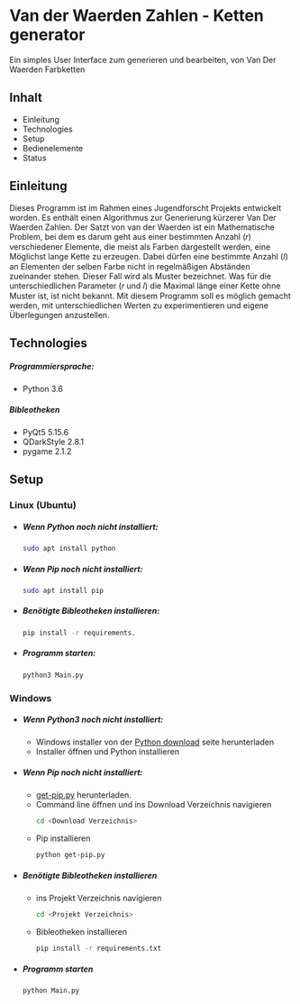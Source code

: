 # Van der Waerden Zahlen - Ketten generator
Ein simples User Interface zum generieren und bearbeiten, von Van Der Waerden Farbketten

## Inhalt
- Einleitung
- Technologies
- Setup
- Bedienelemente
- Status

## Einleitung
Dieses Programm ist im Rahmen eines Jugendforscht Projekts entwickelt worden. Es enthält einen Algorithmus zur Generierung kürzerer Van Der Waerden Zahlen. Der Satzt von van der Waerden ist ein Mathematische Problem, bei dem es darum geht aus einer bestimmten Anzahl (𝑟) verschiedener Elemente, die meist als Farben dargestellt werden, eine Möglichst lange Kette zu erzeugen. Dabei dürfen eine bestimmte Anzahl (𝑙) an Elementen der selben Farbe nicht in regelmäßigen Abständen zueinander stehen. Dieser Fall wird als Muster bezeichnet. Was für die unterschiedlichen Parameter (𝑟 und 𝑙) die Maximal länge einer Kette ohne Muster ist, ist nicht bekannt. Mit diesem Programm soll es möglich gemacht werden, mit unterschiedlichen Werten zu experimentieren und eigene Überlegungen anzustellen. 

## Technologies
##### Programmiersprache:
- Python 3.6
##### Bibleotheken
- PyQt5 5.15.6
- QDarkStyle 2.8.1
- pygame 2.1.2

## Setup
### Linux (Ubuntu)
- ##### Wenn Python noch nicht installiert: 
  ```sh
  sudo apt install python
- ##### Wenn Pip noch nicht installiert:
  ```sh
  sudo apt install pip
- ##### Benötigte Bibleotheken installieren: 
  ```sh
  pip install -r requirements.
- ##### Programm starten:
  ```sh
  python3 Main.py
### Windows
- ##### Wenn Python3 noch nicht installiert:
    - Windows installer von der [Python download](https://www.python.org/downloads/release/python-3102/) seite herunterladen
    - Installer öffnen und Python installieren
- ##### Wenn Pip noch nicht installiert:
    - [get-pip.py](https://bootstrap.pypa.io/get-pip.py) herunterladen.
    - Command line öffnen und ins Download Verzeichnis navigieren
        ```sh
        cd <Download Verzeichnis>
    - Pip installieren
        ```sh
        python get-pip.py
- ##### Benötigte Bibleotheken installieren
    - ins Projekt Verzeichnis navigieren
        ```sh
        cd <Projekt Verzeichnis>
    - Bibleotheken installieren
        ```sh
        pip install -r requirements.txt
- ##### Programm starten
    ```sh
    python Main.py
